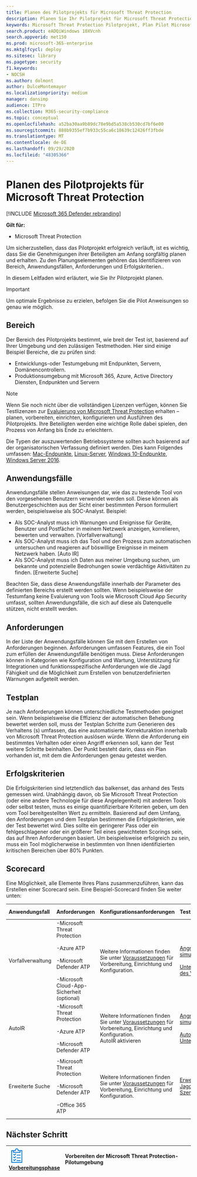```yaml
---
title: Planen des Pilotprojekts für Microsoft Threat Protection
description: Planen Sie Ihr Pilotprojekt für Microsoft Threat Protection mit Beteiligten, um die Erwartungen zu verwalten und ein erfolgreiches Ergebnis sicherzustellen.
keywords: Microsoft Threat Protection Pilotprojekt, Plan Pilot Microsoft Threat Protection Project, bewerten von Microsoft Threat Protection in der Produktion, Microsoft Threat Protection Pilotprojekt, Cyber Security, Advanced persistent Threat, Enterprise Security, Devices, Device, Identity, users, Data, Applications, Incidents, Automated Investigation and Remediation, Advanced Hunting
search.product: eADQiWindows 10XVcnh
search.appverid: met150
ms.prod: microsoft-365-enterprise
ms.mktglfcycl: deploy
ms.sitesec: library
ms.pagetype: security
f1.keywords:
- NOCSH
ms.author: dolmont
author: DulceMontemayor
ms.localizationpriority: medium
manager: dansimp
audience: ITPro
ms.collection: M365-security-compliance
ms.topic: conceptual
ms.openlocfilehash: a52ba30aa9b89dc78e9bd5a538cb530cd7bf6e00
ms.sourcegitcommit: 888b9355ef7b933c55ca6c18639c12426ff3fbde
ms.translationtype: MT
ms.contentlocale: de-DE
ms.lasthandoff: 09/29/2020
ms.locfileid: "48305366"
---
```

# <a name="planning-your-pilot-microsoft-threat-protection-project"></a>Planen des Pilotprojekts für Microsoft Threat Protection 

[!INCLUDE [Microsoft 365 Defender rebranding](../includes/microsoft-defender.md)]


**Gilt für:**
- Microsoft Threat Protection

Um sicherzustellen, dass das Pilotprojekt erfolgreich verläuft, ist es wichtig, dass Sie die Genehmigungen ihrer Beteiligten am Anfang sorgfältig planen und erhalten. Zu den Planungselementen gehören das Identifizieren von Bereich, Anwendungsfällen, Anforderungen und Erfolgskriterien.. 

In diesem Leitfaden wird erläutert, wie Sie Ihr Pilotprojekt planen. 

>[!IMPORTANT]
>Um optimale Ergebnisse zu erzielen, befolgen Sie die Pilot Anweisungen so genau wie möglich.


## <a name="scope"></a>Bereich

Der Bereich des Pilotprojekts bestimmt, wie breit der Test ist, basierend auf Ihrer Umgebung und den zulässigen Testmethoden. Hier sind einige Beispiel Bereiche, die zu prüfen sind:
- Entwicklungs-oder Testumgebung mit Endpunkten, Servern, Domänencontrollern.
- Produktionsumgebung mit Microsoft 365, Azure, Active Directory Diensten, Endpunkten und Servern

>[!NOTE]
>Wenn Sie noch nicht über die vollständigen Lizenzen verfügen, können Sie Testlizenzen zur [Evaluierung von Microsoft Threat Protection](https://aka.ms/mtp-trial-lab) erhalten – planen, vorbereiten, einrichten, konfigurieren und Ausführen des Pilotprojekts. Ihre Beteiligten werden eine wichtige Rolle dabei spielen, den Prozess von Anfang bis Ende zu erleichtern.

Die Typen der auszuwertenden Betriebssysteme sollten auch basierend auf der organisatorischen Verfassung definiert werden. Dies kann Folgendes umfassen: [Mac-Endpunkte](https://docs.microsoft.com/windows/security/threat-protection/microsoft-defender-atp/microsoft-defender-atp-mac#system-requirements), [Linux-Server](https://docs.microsoft.com/windows/security/threat-protection/microsoft-defender-atp/microsoft-defender-atp-linux#system-requirements), [Windows 10-Endpunkte](https://docs.microsoft.com/windows/security/threat-protection/microsoft-defender-atp/minimum-requirements#supported-windows-versions), [Windows Server 2016](https://docs.microsoft.com/windows/security/threat-protection/microsoft-defender-atp/minimum-requirements#supported-windows-versions).

## <a name="use-cases"></a>Anwendungsfälle

Anwendungsfälle stellen Anweisungen dar, wie das zu testende Tool von den vorgesehenen Benutzern verwendet werden soll. Diese können als Benutzergeschichten aus der Sicht einer bestimmten Person formuliert werden, beispielsweise als SOC-Analyst. Beispiel:
- Als SOC-Analyst muss ich Warnungen und Ereignisse für Geräte, Benutzer und Postfächer in meinem Netzwerk anzeigen, korrelieren, bewerten und verwalten. [Vorfallverwaltung]
- Als SOC-Analyst muss ich das Tool und den Prozess zum automatischen untersuchen und reagieren auf böswillige Ereignisse in meinem Netzwerk haben. [Auto IR]
- Als SOC-Analyst muss ich Daten aus meiner Umgebung suchen, um bekannte und potenzielle Bedrohungen sowie verdächtige Aktivitäten zu finden. [Erweiterte Suche]

Beachten Sie, dass diese Anwendungsfälle innerhalb der Parameter des definierten Bereichs erstellt werden sollten. Wenn beispielsweise der Testumfang keine Evaluierung von Tools wie Microsoft Cloud App Security umfasst, sollten Anwendungsfälle, die sich auf diese als Datenquelle stützen, nicht erstellt werden.

## <a name="requirements"></a>Anforderungen

In der Liste der Anwendungsfälle können Sie mit dem Erstellen von Anforderungen beginnen. Anforderungen umfassen Features, die ein Tool zum erfüllen der Anwendungsfälle benötigen muss. Diese Anforderungen können in Kategorien wie Konfiguration und Wartung, Unterstützung für Integrationen und funktionsspezifische Anforderungen wie die Jagd Fähigkeit und die Möglichkeit zum Erstellen von benutzerdefinierten Warnungen aufgeteilt werden.

## <a name="test-plan"></a>Testplan

Je nach Anforderungen können unterschiedliche Testmethoden geeignet sein. Wenn beispielsweise die Effizienz der automatischen Behebung bewertet werden soll, muss der Testplan Schritte zum Generieren des Verhaltens (s) umfassen, das eine automatisierte Korrekturaktion innerhalb von Microsoft Threat Protection auslösen würde. Wenn die Anforderung ein bestimmtes Verhalten oder einen Angriff erkennen soll, kann der Test weitere Schritte beinhalten. Der Punkt besteht darin, dass ein Plan vorhanden ist, mit dem die Anforderungen genau getestet werden.

## <a name="success-criteria"></a>Erfolgskriterien

Die Erfolgskriterien sind letztendlich das balkenset, das anhand des Tests gemessen wird. Unabhängig davon, ob Sie Microsoft Threat Protection (oder eine andere Technologie für diese Angelegenheit) mit anderen Tools oder selbst testen, muss es einige quantifizierbare Kriterien geben, um den vom Tool bereitgestellten Wert zu ermitteln. Basierend auf dem Umfang, den Anforderungen und dem Testplan bestimmen die Erfolgskriterien, wie der Test bewertet wird. Dies sollte ein geringerer Pass oder ein fehlgeschlagener oder ein größerer Teil eines gewichteten Scorings sein, das auf Ihren Anforderungen basiert. Um beispielsweise erfolgreich zu sein, muss ein Tool möglicherweise in bestimmten von Ihnen identifizierten kritischen Bereichen über 80% Punkten.

## <a name="scorecard"></a>Scorecard

Eine Möglichkeit, alle Elemente Ihres Plans zusammenzuführen, kann das Erstellen einer Scorecard sein. Eine Beispiel-Scorecard finden Sie weiter unten:

|**Anwendungsfall**|**Anforderungen**|**Konfigurationsanforderungen**|**Testplan**|**Erwartetes Ergebnis**|**Test Status**|**Ergebnis**|**Hinweise**|
|:-------|:-------|:-------|:-------|:-------|:-------|:-------|:-------|
|Vorfallverwaltung|-Microsoft Threat Protection </br></br>-Azure ATP </br></br>-Microsoft Defender ATP </br></br>-Microsoft Cloud-App-Sicherheit (optional)|Weitere Informationen finden Sie unter [Voraussetzungen](https://aka.ms/mtp-trial-lab) für Vorbereitung, Einrichtung und Konfiguration. |[Angriff simulieren](mtp-pilot-simulate.md) <br></br>[Untersuchen des Vorfalls](https://docs.microsoft.com/microsoft-365/security/mtp/mtp-pilot-simulate#investigate-an-incident) |Ermittler können den Umfang und die Auswirkungen des Vorfalls verstehen und den Vorfall verwalten.||||
|AutoIR|-Microsoft Threat Protection </br></br>-Azure ATP </br></br>-Microsoft Defender ATP |Weitere Informationen finden Sie unter [Voraussetzungen](https://aka.ms/mtp-trial-lab) für Vorbereitung, Einrichtung und Konfiguration. <br>AutoIR aktivieren  |[Angriff simulieren](mtp-pilot-simulate.md) <br></br>[Automatische Untersuchung](https://docs.microsoft.com/microsoft-365/security/mtp/mtp-pilot-simulate.md#automated-investigation-and-remediation) |Warnungen und Vorfälle werden von Microsoft Threat Protection automatisch behoben.||||
|Erweiterte Suche|-Microsoft Threat Protection </br></br>-Microsoft Defender ATP </br></br>-Office 365 ATP   |Weitere Informationen finden Sie unter [Voraussetzungen](https://aka.ms/mtp-trial-lab) für Vorbereitung, Einrichtung und Konfiguration.|[Erweitertes Jagd Szenario](https://docs.microsoft.com/microsoft-365/security/mtp/mtp-pilot-simulate.md#advanced-hunting-scenario) |Ermittler können Daten über erweitertes suchen, pivotieren für betroffene Entitäten und durch Erstellen von benutzerdefinierten Erkennungen finden.||||



## <a name="next-step"></a>Nächster Schritt
|![Vorbereitungsphase](../../media/prepare.png) <br>[Vorbereitungsphase](prepare-mtpeval.md) | Vorbereiten der Microsoft Threat Protection-Pilotumgebung
|:-------|:-----|
